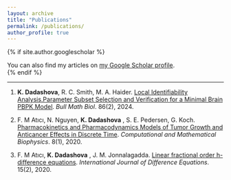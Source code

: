 ```yaml
---
layout: archive
title: "Publications"
permalink: /publications/
author_profile: true
---
```


{% if site.author.googlescholar %}
  <div class="wordwrap">You can also find my articles on <a href="{[site.author.googlescholar](https://scholar.google.com/citations?user=3bulmzoAAAAJ&hl=en)}">my Google Scholar profile</a>.</div>
{% endif %}

---

1. __K. Dadashova__, R. C. Smith, M. A. Haider. [Local Identifiability Analysis,Parameter Subset Selection and Verification for a Minimal Brain PBPK Model](https://pubmed.ncbi.nlm.nih.gov/38170402/). *Bull Math Biol*. 86(2), 2024.

1. F. M Atıcı, N. Nguyen, __K. Dadashova__ , S. E. Pedersen, G. Koch. [Pharmacokinetics and Pharmacodynamics Models of Tumor Growth and Anticancer Effects in Discrete Time](https://www.degruyter.com/document/doi/10.1515/cmb-2020-0105/html). *Computational and Mathematical Biophysics*. 8(1), 2020.
  
1. F. M Atıcı, __K. Dadashova__ , J. M. Jonnalagadda. [Linear fractional order h-difference equations](https://campus.mst.edu/ijde/contents/v15n2p5.pdf). *International Journal of Difference Equations*. 15(2), 2020.

